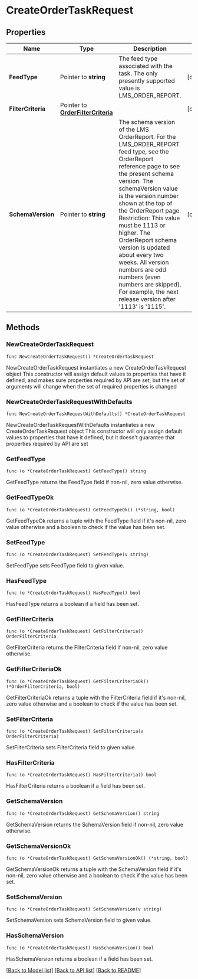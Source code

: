 # CreateOrderTaskRequest

## Properties

Name | Type | Description | Notes
------------ | ------------- | ------------- | -------------
**FeedType** | Pointer to **string** | The feed type associated with the task. The only presently supported value is LMS_ORDER_REPORT. | [optional] 
**FilterCriteria** | Pointer to [**OrderFilterCriteria**](OrderFilterCriteria.md) |  | [optional] 
**SchemaVersion** | Pointer to **string** | The schema version of the LMS OrderReport. For the LMS_ORDER_REPORT feed type, see the OrderReport reference page to see the present schema version. The schemaVersion value is the version number shown at the top of the OrderReport page. Restriction: This value must be 1113 or higher. The OrderReport schema version is updated about every two weeks. All version numbers are odd numbers (even numbers are skipped). For example, the next release version after &#39;1113&#39; is &#39;1115&#39;. | [optional] 

## Methods

### NewCreateOrderTaskRequest

`func NewCreateOrderTaskRequest() *CreateOrderTaskRequest`

NewCreateOrderTaskRequest instantiates a new CreateOrderTaskRequest object
This constructor will assign default values to properties that have it defined,
and makes sure properties required by API are set, but the set of arguments
will change when the set of required properties is changed

### NewCreateOrderTaskRequestWithDefaults

`func NewCreateOrderTaskRequestWithDefaults() *CreateOrderTaskRequest`

NewCreateOrderTaskRequestWithDefaults instantiates a new CreateOrderTaskRequest object
This constructor will only assign default values to properties that have it defined,
but it doesn't guarantee that properties required by API are set

### GetFeedType

`func (o *CreateOrderTaskRequest) GetFeedType() string`

GetFeedType returns the FeedType field if non-nil, zero value otherwise.

### GetFeedTypeOk

`func (o *CreateOrderTaskRequest) GetFeedTypeOk() (*string, bool)`

GetFeedTypeOk returns a tuple with the FeedType field if it's non-nil, zero value otherwise
and a boolean to check if the value has been set.

### SetFeedType

`func (o *CreateOrderTaskRequest) SetFeedType(v string)`

SetFeedType sets FeedType field to given value.

### HasFeedType

`func (o *CreateOrderTaskRequest) HasFeedType() bool`

HasFeedType returns a boolean if a field has been set.

### GetFilterCriteria

`func (o *CreateOrderTaskRequest) GetFilterCriteria() OrderFilterCriteria`

GetFilterCriteria returns the FilterCriteria field if non-nil, zero value otherwise.

### GetFilterCriteriaOk

`func (o *CreateOrderTaskRequest) GetFilterCriteriaOk() (*OrderFilterCriteria, bool)`

GetFilterCriteriaOk returns a tuple with the FilterCriteria field if it's non-nil, zero value otherwise
and a boolean to check if the value has been set.

### SetFilterCriteria

`func (o *CreateOrderTaskRequest) SetFilterCriteria(v OrderFilterCriteria)`

SetFilterCriteria sets FilterCriteria field to given value.

### HasFilterCriteria

`func (o *CreateOrderTaskRequest) HasFilterCriteria() bool`

HasFilterCriteria returns a boolean if a field has been set.

### GetSchemaVersion

`func (o *CreateOrderTaskRequest) GetSchemaVersion() string`

GetSchemaVersion returns the SchemaVersion field if non-nil, zero value otherwise.

### GetSchemaVersionOk

`func (o *CreateOrderTaskRequest) GetSchemaVersionOk() (*string, bool)`

GetSchemaVersionOk returns a tuple with the SchemaVersion field if it's non-nil, zero value otherwise
and a boolean to check if the value has been set.

### SetSchemaVersion

`func (o *CreateOrderTaskRequest) SetSchemaVersion(v string)`

SetSchemaVersion sets SchemaVersion field to given value.

### HasSchemaVersion

`func (o *CreateOrderTaskRequest) HasSchemaVersion() bool`

HasSchemaVersion returns a boolean if a field has been set.


[[Back to Model list]](../README.md#documentation-for-models) [[Back to API list]](../README.md#documentation-for-api-endpoints) [[Back to README]](../README.md)


